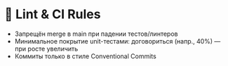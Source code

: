 # 🧹 Lint & CI Rules

- Запрещён merge в main при падении тестов/линтеров
- Минимальное покрытие unit-тестами: договориться (напр., 40%) — при росте увеличить
- Коммиты только в стиле Conventional Commits
